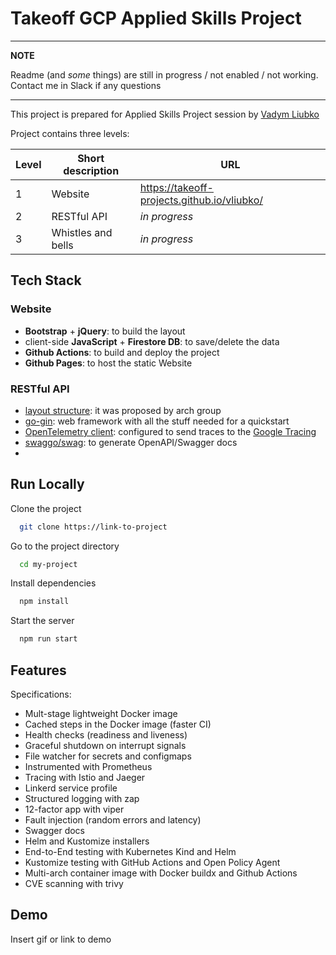 
# Takeoff GCP Applied Skills Project

---
**NOTE**

Readme (and _some_ things) are still in progress / not enabled / not working.
Contact me in Slack if any questions

---

This project is prepared for Applied Skills Project session by [Vadym Liubko](http://github.com/vliubko)

Project contains three levels:

| Level | Short description  | URL                                         |
|-------|--------------------|---------------------------------------------|
| 1     | Website            | https://takeoff-projects.github.io/vliubko/ |
| 2     | RESTful API        | _in progress_
| 3     | Whistles and bells | _in progress_ |


## Tech Stack


### Website

- **Bootstrap** + **jQuery**: to build the layout
- client-side **JavaScript** + **Firestore DB**: to save/delete the data
- **Github Actions**: to build and deploy the project
- **Github Pages**: to host the static Website

### RESTful API

- [layout structure](https://github.com/TakeoffTech/webhook-provider/blob/master/docs/project_structure.md): it was proposed by arch group
- [go-gin](https://github.com/gin-gonic/gin): web framework with all the stuff needed for a quickstart
- [OpenTelemetry client](https://github.com/open-telemetry/opentelemetry-go): configured to send traces to the [Google Tracing](https://console.cloud.google.com/traces/list?project=roi-takeoff-user77)
- [swaggo/swag](https://github.com/swaggo/swag): to generate OpenAPI/Swagger docs
- 
## Run Locally

Clone the project

```bash
  git clone https://link-to-project
```

Go to the project directory

```bash
  cd my-project
```

Install dependencies

```bash
  npm install
```

Start the server

```bash
  npm run start
```

  
## Features

Specifications:

* Mult-stage lightweight Docker image
* Cached steps in the Docker image (faster CI)
* Health checks (readiness and liveness)
* Graceful shutdown on interrupt signals
* File watcher for secrets and configmaps
* Instrumented with Prometheus
* Tracing with Istio and Jaeger
* Linkerd service profile
* Structured logging with zap 
* 12-factor app with viper
* Fault injection (random errors and latency)
* Swagger docs
* Helm and Kustomize installers
* End-to-End testing with Kubernetes Kind and Helm
* Kustomize testing with GitHub Actions and Open Policy Agent
* Multi-arch container image with Docker buildx and Github Actions
* CVE scanning with trivy
## Demo

Insert gif or link to demo

  